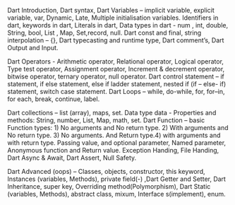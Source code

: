 Dart Introduction, Dart syntax, Dart Variables – implicit variable, explicit variable, var, Dynamic, Late, Multiple initialisation variables. Identifiers in dart, keywords in dart, Literals in dart, Data types in dart - num , int, double, String, bool, List , Map, Set,record, null. Dart const and final, string interpolation – {}, Dart typecasting and runtime type, Dart comment’s, Dart Output and Input.

Dart Operators - Arithmetic operator, Relational operator, Logical operator, Type test operator, Assignment operator, Increment & decrement operator, bitwise operator, ternary operator, null operator. Dart control statement – if statement, if else statement, else if ladder statement, nested if (if – else- if) statement, switch case statement. Dart Loops – while, do-while, for, for–in, for each, break, continue, label.

Dart collections – list (array), maps, set. Data type data - Properties and methods: String, number, List, Map, math, set. Dart Function – basic Function types: 1) No arguments and No return type. 2) With arguments and No return type. 3) No arguments. And Return type.4) with arguments and with return type. Passing value, and optional parameter, Named parameter, Anonymous function and Return value.  Exception Handing, File Handing, Dart Async & Await, Dart Assert, Null Safety.


Dart Advanced (oops) – Classes, objects, constructor, this keyword, Instances (variables, Methods), private field(-) ,Dart Getter and Setter, Dart Inheritance, super key, Overriding method(Polymorphism), Dart Static (variables, Methods), abstract class, mixum, Interface s(implement), enum.
